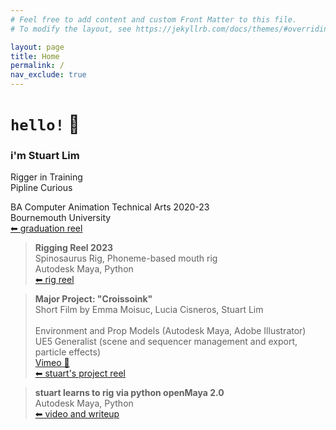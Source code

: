 ```yaml
---
# Feel free to add content and custom Front Matter to this file.
# To modify the layout, see https://jekyllrb.com/docs/themes/#overriding-theme-defaults

layout: page
title: Home
permalink: /
nav_exclude: true
---
```


# `hello!` 👋

### i'm Stuart Lim
Rigger in Training<br/>
Pipline Curious<br/>

BA Computer Animation Technical Arts 2020-23<br/>
Bournemouth University<br/>
[⬅ graduation reel](posts/2024/landing_GradReel2023.md)<br/>

> 
> **Rigging Reel 2023**<br/>
> Spinosaurus Rig, Phoneme-based mouth rig<br/>
> Autodesk Maya, Python<br/>
> [⬅ rig reel](posts/2024/landing_RigReel2023.md)<br/>

> 
> **Major Project: "Croissoink"**<br/>
> Short Film by Emma Moisuc, Lucia Cisneros, Stuart Lim<br/>
> <br/>
> Environment and Prop Models (Autodesk Maya, Adobe Illustrator)<br/>
> UE5 Generalist (scene and sequencer management and export, particle effects)<br/>
> [Vimeo 📄](https://vimeo.com/832082284)<br/>
> [⬅ stuart's project reel](posts/2024/landing_Croissoink.md)<br/>

> 
> **stuart learns to rig via python openMaya 2.0**<br/>
> Autodesk Maya, Python <br/>
> [⬅ video and writeup](<posts/2024/FK Controller (YT)>)<br/>
